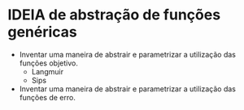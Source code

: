 # IDEIA de abstração de funções genéricas

- Inventar uma maneira de abstrair e parametrizar a utilização das funções objetivo.
    - Langmuir
    - Sips
- Inventar uma maneira de abstrair e parametrizar a utilização das funções de erro.
